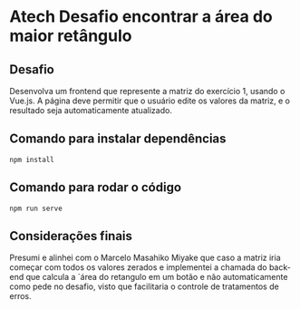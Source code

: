 # Atech Desafio encontrar a área do maior retângulo

## Desafio
Desenvolva um frontend que represente a matriz do exercício 1, usando o Vue.js. A página deve permitir que o usuário edite os valores da matriz, e o resultado seja automaticamente atualizado.

## Comando para instalar dependências
```
npm install
```

## Comando para rodar o código
```
npm run serve
```

## Considerações finais
Presumi e alinhei com o Marcelo Masahiko Miyake que caso a matriz iria começar com todos os valores zerados e implementei a chamada do back-end que calcula a ´área do retangulo em um botão e não automaticamente como pede no desafio, visto que facilitaria o controle de tratamentos de erros.
